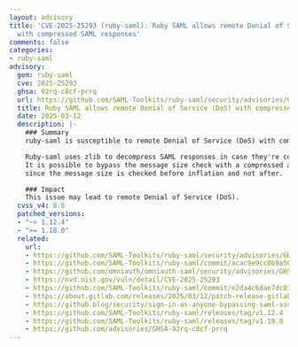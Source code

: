 ```yaml
---
layout: advisory
title: 'CVE-2025-25293 (ruby-saml): Ruby SAML allows remote Denial of Service (DoS)
  with compressed SAML responses'
comments: false
categories:
- ruby-saml
advisory:
  gem: ruby-saml
  cve: 2025-25293
  ghsa: 92rq-c8cf-prrq
  url: https://github.com/SAML-Toolkits/ruby-saml/security/advisories/GHSA-92rq-c8cf-prrq
  title: Ruby SAML allows remote Denial of Service (DoS) with compressed SAML responses
  date: 2025-03-12
  description: |-
    ### Summary
    ruby-saml is susceptible to remote Denial of Service (DoS) with compressed SAML responses.

    Ruby-saml uses zlib to decompress SAML responses in case they're compressed.
    It is possible to bypass the message size check with a compressed assertion
    since the message size is checked before inflation and not after.

    ### Impact
    This issue may lead to remote Denial of Service (DoS).
  cvss_v4: 8.8
  patched_versions:
  - "~> 1.12.4"
  - ">= 1.18.0"
  related:
    url:
    - https://github.com/SAML-Toolkits/ruby-saml/security/advisories/GHSA-92rq-c8cf-prrq
    - https://github.com/SAML-Toolkits/ruby-saml/commit/acac9e9cc0b9a507882c614f25d41f8b47be349a
    - https://github.com/omniauth/omniauth-saml/security/advisories/GHSA-hw46-3hmr-x9xv
    - https://nvd.nist.gov/vuln/detail/CVE-2025-25293
    - https://github.com/SAML-Toolkits/ruby-saml/commit/e2da4c6dae7dc01a4d9cd221395140a67e2b3eb1
    - https://about.gitlab.com/releases/2025/03/12/patch-release-gitlab-17-9-2-released
    - https://github.blog/security/sign-in-as-anyone-bypassing-saml-sso-authentication-with-parser-differentials
    - https://github.com/SAML-Toolkits/ruby-saml/releases/tag/v1.12.4
    - https://github.com/SAML-Toolkits/ruby-saml/releases/tag/v1.18.0
    - https://github.com/advisories/GHSA-92rq-c8cf-prrq
---
```

